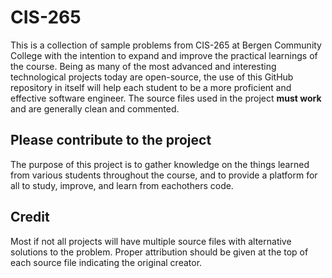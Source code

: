 # CIS-265

This is a collection of sample problems from CIS-265 at Bergen Community College with the intention to expand and improve the practical learnings of the course. Being as many of the most advanced and interesting technological projects today are open-source, the use of this GitHub repository in itself will help each student to be a more proficient and effective software engineer. The source files used in the project **must work** and are generally clean and commented. 

## Please contribute to the project

The purpose of this project is to gather knowledge on the things learned from various students throughout the course, and to provide a platform for all to study, improve, and learn from eachothers code. 

## Credit

Most if not all projects will have multiple source files with alternative solutions to the problem. Proper attribution should be given at the top of each source file indicating the original creator. 
